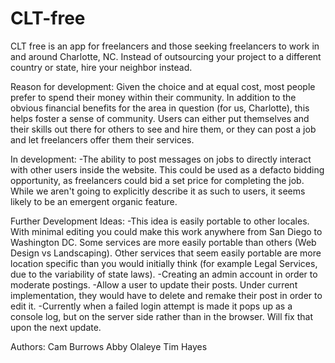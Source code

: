 # CLT-free
CLT free is an app for freelancers and those seeking freelancers to work in and around Charlotte, NC. Instead of outsourcing your project to a different country or state, hire your neighbor instead.

Reason for development:
Given the choice and at equal cost, most people prefer to spend their money within their community.  In addition to the obvious financial benefits for the area in question (for us, Charlotte), this helps foster a sense of community.  Users can either put themselves and their skills out there for others to see and hire them, or they can post a job and let freelancers offer them their services.

In development:
-The ability to post messages on jobs to directly interact with other users inside the website.  This could be used as a defacto bidding opportunity, as freelancers could bid a set price for completing the job.  While we aren't going to explicitly describe it as such to users, it seems likely to be an emergent organic feature.

Further Development Ideas:
-This idea is easily portable to other locales.  With minimal editing you could make this work anywhere from San Diego to Washington DC.  Some services are more easily portable than others (Web Design vs Landscaping).  Other services that seem easily portable are more location specific than you would initially think (for example Legal Services, due to the variability of state laws).
-Creating an admin account in order to moderate postings.
-Allow a user to update their posts.  Under current implementation, they would have to delete and remake their post in order to edit it.
-Currently when a failed login attempt is made it pops up as a console log, but on the server side rather than in the browser.  Will fix that upon the next update.


Authors:
Cam Burrows
Abby Olaleye
Tim Hayes

<!-- 
                      /^--^\     /^--^\     /^--^\
                      \____/     \____/     \____/
                     /      \   /      \   /      \
                    |        | |        | |        |
                     \__  __/   \__  __/   \__  __/
|^|^|^|^|^|^|^|^|^|^|^|^\ \^|^|^|^/ /^|^|^|^|^\ \^|^|^|^|^|^|^|^|^|^|^|^|
| | | | | | | | | | | | |\ \| | |/ /| | | | | | \ \ | | | | | | | | | | |
########################/ /######\ \###########/ /#######################
| | | | | | | | | | | | \/| | | | \/| | | | | |\/ | | | | | | | | | | | |
|_|_|_|_|_|_|_|_|_|_|_|_|_|_|_|_|_|_|_|_|_|_|_|_|_|_|_|_|_|_|_|_|_|_|_|_| 
-->